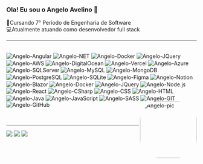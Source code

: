 
### Ola! Eu sou o Angelo Avelino 👋

🌱Cursando 7° Período de Engenharia de Software <br>
💻Atualmente atuando como desenvolvedor full stack

<hr>


<div style="display: inline_block"><br>
  <img align="center" alt="Angelo-Angular" src="https://img.shields.io/badge/Angular-%23DD0031.svg?logo=angular&logoColor=white">
  <img align="center" alt="Angelo-NET" src="https://img.shields.io/badge/.NET-512BD4?logo=dotnet&logoColor=fff">
  <img align="center" alt="Angelo-Docker" src="https://img.shields.io/badge/Docker-2496ED?logo=docker&logoColor=fff">
  <img align="center" alt="Angelo-JQuery" src="https://img.shields.io/badge/jQuery-0769AD?logo=jquery&logoColor=fff">
  <img align="center" alt="Angelo-AWS" src="https://img.shields.io/badge/AWS-232F3E?logo=amazon-aws&logoColor=white">
  <img align="center" alt="Angelo-DigitalOcean" src="https://img.shields.io/badge/DigitalOcean-0080FF?logo=digitalocean&logoColor=white">
  <img align="center" alt="Angelo-Vercel" src="https://img.shields.io/badge/Vercel-000000?logo=vercel&logoColor=white">
  <img align="center" alt="Angelo-Azure" src="https://img.shields.io/badge/Azure-0078D4?logo=microsoft-azure&logoColor=white">
  <img align="center" alt="Angelo-SQLServer" src="https://img.shields.io/badge/SQL%20Server-CC2927?logo=microsoft-sql-server&logoColor=white">
  <img align="center" alt="Angelo-MySQL" src="https://img.shields.io/badge/MySQL-4479A1?logo=mysql&logoColor=white">
  <img align="center" alt="Angelo-MongoDB" src="https://img.shields.io/badge/MongoDB-47A248?logo=mongodb&logoColor=white">
  <img align="center" alt="Angelo-PostgreSQL" src="https://img.shields.io/badge/PostgreSQL-336791?logo=postgresql&logoColor=white">
  <img align="center" alt="Angelo-SQLite" src="https://img.shields.io/badge/SQLite-003B57?logo=sqlite&logoColor=white">
  <img align="center" alt="Angelo-Figma" src="https://img.shields.io/badge/Figma-F24E1E?logo=figma&logoColor=white">
  <img align="center" alt="Angelo-Notion" src="https://img.shields.io/badge/Notion-000000?logo=notion&logoColor=white">
  <img align="center" alt="Angelo-Blazor" src="https://img.shields.io/badge/.NET%20Blazor-512BD4?logo=dotnet&logoColor=white">
  <img align="center" alt="Angelo-Docker" src="https://img.shields.io/badge/Docker-2496ED?logo=docker&logoColor=white">
  <img align="center" alt="Angelo-JQuery" src="https://img.shields.io/badge/jQuery-0769AD?logo=jquery&logoColor=white">
  <img align="center" alt="Angelo-Node.js" src="https://img.shields.io/badge/Node.js-339933?logo=nodedotjs&logoColor=white">
  <img align="center" alt="Angelo-React" src="https://img.shields.io/badge/React-61DAFB?logo=react&logoColor=black">
  <img align="center" alt="Angelo-CSharp" src="https://img.shields.io/badge/C%23-239120?logo=csharp&logoColor=white">
  <img align="center" alt="Angelo-CSS" src="https://img.shields.io/badge/CSS-1572B6?logo=css3&logoColor=white">
  <img align="center" alt="Angelo-HTML" src="https://img.shields.io/badge/HTML-E34F26?logo=html5&logoColor=white">
  <img align="center" alt="Angelo-Java" src="https://img.shields.io/badge/Java-007396?logo=java&logoColor=white">
  <img align="center" alt="Angelo-JavaScript" src="https://img.shields.io/badge/JavaScript-F7DF1E?logo=javascript&logoColor=black">
  <img align="center" alt="Angelo-SASS" src="https://img.shields.io/badge/SASS-CC6699?logo=sass&logoColor=white">
  <img align="center" alt="Angelo-GIT" src="https://img.shields.io/badge/Git-F05032?logo=git&logoColor=white">
  <img align="center" alt="Angelo-GitHub" src="https://img.shields.io/badge/GitHub-181717?logo=github&logoColor=white">
  <img align="right" alt="Angelo-pic" height="150" style="border-radius:50px;" src="https://images-wixmp-ed30a86b8c4ca887773594c2.wixmp.com/f/c5883c7a-89ab-4521-bf3f-0bc3bf2b69a5/dec0cho-a9fb7b6c-3ce5-4a38-9f52-4131959e688b.gif?token=eyJ0eXAiOiJKV1QiLCJhbGciOiJIUzI1NiJ9.eyJzdWIiOiJ1cm46YXBwOjdlMGQxODg5ODIyNjQzNzNhNWYwZDQxNWVhMGQyNmUwIiwiaXNzIjoidXJuOmFwcDo3ZTBkMTg4OTgyMjY0MzczYTVmMGQ0MTVlYTBkMjZlMCIsIm9iaiI6W1t7InBhdGgiOiJcL2ZcL2M1ODgzYzdhLTg5YWItNDUyMS1iZjNmLTBiYzNiZjJiNjlhNVwvZGVjMGNoby1hOWZiN2I2Yy0zY2U1LTRhMzgtOWY1Mi00MTMxOTU5ZTY4OGIuZ2lmIn1dXSwiYXVkIjpbInVybjpzZXJ2aWNlOmZpbGUuZG93bmxvYWQiXX0.LRS1bJrvo_h0kz-B9t4fGiwEQvLKAtmQjDST4ntK9c0">


   <br><hr>


<div> 
  <a href="https://www.instagram.com/angeloavelinoo/?next=%2F" target="_blank"><img src="https://img.shields.io/badge/-Instagram-%23E4405F?style=for-the-badge&logo=instagram&logoColor=white" target="_blank"></a>
  <a href = "mailto:angeloavelino33211781@gmail.com"><img src="https://img.shields.io/badge/-Gmail-%23333?style=for-the-badge&logo=gmail&logoColor=white" target="_blank"></a>
  <a href="https://www.linkedin.com/in/angelo-avelino-6a1929204/" target="_blank"><img src="https://img.shields.io/badge/-LinkedIn-%230077B5?style=for-the-badge&logo=linkedin&logoColor=white" target="_blank"></a>   
</div>
